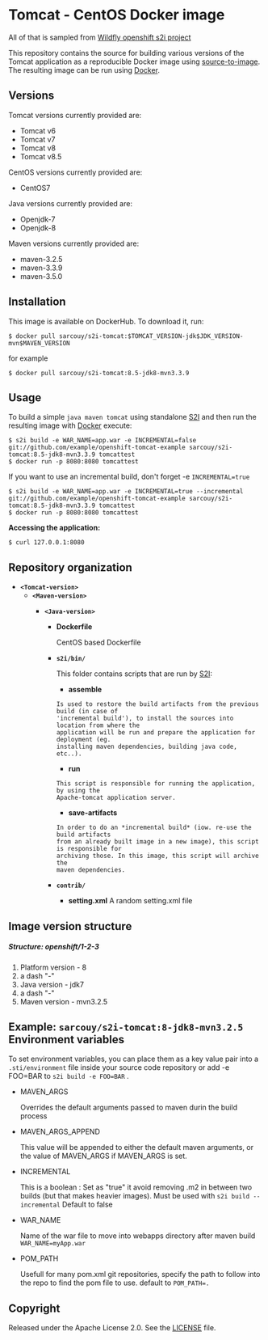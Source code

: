 Tomcat - CentOS Docker image
========================================

All of that is sampled from [Wildfly openshift s2i project](https://github.com/openshift-s2i/s2i-wildfly)

This repository contains the source for building various versions of
the Tomcat application as a reproducible Docker image using
[source-to-image](https://github.com/openshift/source-to-image).
The resulting image can be run using [Docker](http://docker.io).

Versions
---------------
Tomcat versions currently provided are:
* Tomcat v6
* Tomcat v7
* Tomcat v8
* Tomcat v8.5

CentOS versions currently provided are:
* CentOS7

Java versions currently provided are:
* Openjdk-7
* Openjdk-8

Maven versions currently provided are:
* maven-3.2.5
* maven-3.3.9
* maven-3.5.0

Installation
---------------

This image is available on DockerHub.  To download it, run:

```
$ docker pull sarcouy/s2i-tomcat:$TOMCAT_VERSION-jdk$JDK_VERSION-mvn$MAVEN_VERSION
```

for example

```
$ docker pull sarcouy/s2i-tomcat:8.5-jdk8-mvn3.3.9 
```


Usage
---------------------
To build a simple `java maven tomcat`
using standalone [S2I](https://github.com/openshift/source-to-image) and then run the
resulting image with [Docker](http://docker.io) execute:

```
$ s2i build -e WAR_NAME=app.war -e INCREMENTAL=false git://github.com/example/openshift-tomcat-example sarcouy/s2i-tomcat:8.5-jdk8-mvn3.3.9 tomcattest
$ docker run -p 8080:8080 tomcattest
```

If you want to use an incremental build, don't forget -e `INCREMENTAL=true`

```
$ s2i build -e WAR_NAME=app.war -e INCREMENTAL=true --incremental git://github.com/example/openshift-tomcat-example sarcouy/s2i-tomcat:8.5-jdk8-mvn3.3.9 tomcattest
$ docker run -p 8080:8080 tomcattest
```

**Accessing the application:**
```
$ curl 127.0.0.1:8080
```


Repository organization
------------------------
* **`<Tomcat-version>`**
    * **`<Maven-version>`**
        * **`<Java-version>`**

            * **Dockerfile**

                CentOS based Dockerfile

            * **`s2i/bin/`**

                This folder contains scripts that are run by [S2I](https://github.com/openshift/source-to-image):

                *   **assemble**

                  Is used to restore the build artifacts from the previous build (in case of
                  'incremental build'), to install the sources into location from where the
                  application will be run and prepare the application for deployment (eg.
                  installing maven dependencies, building java code, etc..).


                *   **run**

                  This script is responsible for running the application, by using the
                  Apache-tomcat application server.

                *   **save-artifacts**

                  In order to do an *incremental build* (iow. re-use the build artifacts
                  from an already built image in a new image), this script is responsible for
                  archiving those. In this image, this script will archive the
                  maven dependencies.

            * **`contrib/`**

                * **setting.xml**
                    A random setting.xml file


Image version structure
------------------------
##### Structure: openshift/1-2-3

1. Platform version - 8
2. a dash "-"
3. Java version - jdk7
4. a dash "-"
5. Maven version - mvn3.2.5

Example: `sarcouy/s2i-tomcat:8-jdk8-mvn3.2.5`
Environment variables
---------------------
To set environment variables, you can place them as a key value pair into a `.sti/environment` 
file inside your source code repository or add -e FOO=BAR to `s2i build -e FOO=BAR` .

* MAVEN_ARGS

    Overrides the default arguments passed to maven durin the build process

* MAVEN_ARGS_APPEND

    This value will be appended to either the default maven arguments, or the value of MAVEN_ARGS if MAVEN_ARGS is set.

* INCREMENTAL

    This is a boolean :
    Set as "true" it avoid removing .m2 in between two builds (but that makes heavier images). Must be used with `s2i build --incremental`
    Default to false

* WAR_NAME

    Name of the war file to move into webapps directory after maven build `WAR_NAME=myApp.war`

* POM_PATH

    Usefull for many pom.xml git repositories, specify the path to follow into the repo to find the pom file to use. default to `POM_PATH=.`

Copyright
--------------------

Released under the Apache License 2.0. See the [LICENSE](LICENSE) file.

